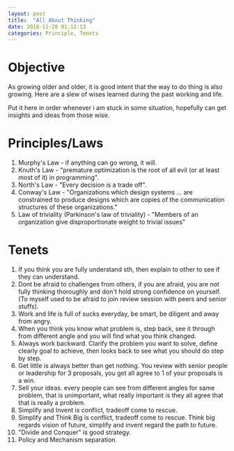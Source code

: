 ```yaml
---
layout: post
title:  "All About Thinking"
date: 2018-11-28 01:12:13
categories: Principle, Tenets
---
```


# Objective
As growing older and older, it is good intent that the way to do thing is also growing. Here are a slew of wises learned during the past working and life. 

Put it here in order whenever i am stuck in some situation, hopefully can get insights and ideas from those wise. 

# Principles/Laws

1. Murphy's Law - if anything can go wrong, it will. 
2. Knuth's Law - "premature optimization is the root of all evil (or at least most of it) in programming".
3. North's Law - "Every decision is a trade off".
4. Conway's Law - "Organizations which design systems ... are constrained to produce designs which are copies of the communication structures of these organizations."
5. Law of triviality (Parkinson's law of triviality) - "Members of an organization give disproportionate weight to trivial issues"

# Tenets

1. If you think you are fully understand sth, then explain to other to see if they can understand.
2. Dont be afraid to challenges from others, if you are afraid, you are not fully thinking thoroughly and don't hold strong confidence on yourself. (To myself used to be afraid to join review session with peers and senior stuffs).
3. Work and life is full of sucks everyday, be smart, be diligent and away from angry.
4. When you think you know what problem is, step back, see it through from different angle and you will find what you think changed.
5. Always work backward. Clarify the problem you want to solve, define clearly goal to achieve, then looks back to see what you should do step by step.
6. Get little is always better than get nothing. You review with senior people or leadership for 3 proposals, you get all agree to 1 of your proposals is a win.
7. Sell your ideas. every people can see from different angles for same problem, that is unimportant, what really important is they all agree that that is really a problem.
8. Simplify and Invent is conflict, tradeoff come to rescue.
9. Simplify and Think Big is conflict, tradeoff come to rescue. Think big regards vision of future, simplify and invent regard the path to future.
10. "Divide and Conquer" is good strategy.
11. Policy and Mechanism separation. 